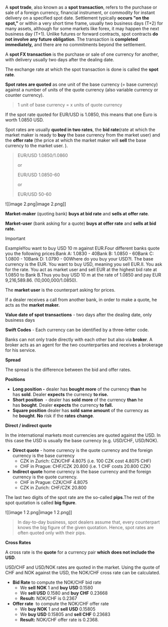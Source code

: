 A **spot trade**, also known as a **spot transaction**, refers to the purchase or sale of a foreign currency, financial instrument, or commodity for instant delivery on a specified spot date. Settlement typically **occurs "on the spot,"** or within a very short time frame, usually two business days (T+2) for many assets, although for some markets like forex, it may happen the next business day (T+1). Unlike futures or forward contracts, spot contracts **do not involve any future obligation**. The transaction is **completed immediately,** and there are no commitments beyond the settlement.

A **spot FX transaction** is the purchase or sale of one currency for another, with delivery usually two days after the dealing date.

The exchange rate at which the spot transaction is done is called the **spot rate**.

**Spot rates are quoted** as one unit of the base currency (= base currency) against a number of units of the quote currency (also variable currency or counter currency).

> 1 unit of base currency = x units of quote currency

If the spot rate quoted for EUR/USD is 1.0850, this means that one Euro is worth 1.0850 USD.

Spot rates are usually **quoted in two rates**, the **bid rate**(rate at which the market maker is ready to **buy** the base currency from the market user) and the **offer rate** (the price at which the market maker will **sell** the base currency to the market user. ).

> EUR/USD 1.0850/1.0860
> 
> or
> 
> EUR/USD 1.0850-60
> 
> or
> 
> EUR/USD 50-60

![[image 2.png|image 2.png]]

**Market-maker** (quoting bank) **buys at bid rate** and **sells at offer rate**.

**Market-user** (bank asking for a quote) **buys at offer rate** and **sells at bid rate.**

> [!important]  
> ExampleYou want to buy USD 10 m against EUR.Four different banks quote you the following prices:Bank A: 1.0830 - 40Bank B: 1.0850 - 60Bank C: 1.0800 - 10Bank D: 1.0790 - 00Where do you buy your USD?I. The base currency is the EUR. You want to buy USD, meaning you sell EUR.II. You ask for the rate. You act as market user and sell EUR at the highest bid rate at 1.0850 to Bank B.Thus you buy USD 10 m at the rate of 1.0850 and pay EUR 9,216,589.86. (10,000,000/1.0850).  

The **market user** is the counterpart asking for prices.

If a dealer receives a call from another bank, in order to make a quote, he acts as the **market maker.**

**Value date of spot transactions** - two days after the dealing date, only business days

**Swift Codes** - Each currency can be identified by a three-letter code.

Banks can not only trade directly with each other but also via **broker**. A broker acts as an agent for the two counterparties and receives a brokerage for his service.

**Spread**

The spread is the difference between the bid and offer rates.

**Positions**

- **Long position -** dealer has **bought more** of the currency **than** he has **sold**. Dealer **expects** the currency **to rise.**
- **Short position**  - dealer has **sold** **more** of the currency **than** he has **bought**. Dealer **expects** the currency **to fall.**
- **Square position** dealer has **sold** **same amount** of the currency as he **bought**. **No** risk if the **rates** **change**.

**Direct / indirect quote**

In the international markets most currencies are quoted against the USD. In this case the USD is usually the base currency (e.g. USD/CHF, USD/NOK).

- **Direct quote** - home currency is the quote currency and the foreign currency is the base currency
    - CZK in Zurich: CZK/CHF 4.8075 (i.e. 100 CZK cost 4.8075 CHF)
    - CHF in Prague: CHF/CZK 20.800 (i.e. 1 CHF costs 20.800 CZK)
- **Indirect quote** home currency is the base currency and the foreign currency is the quote currency.
    - CHF in Prague: CZK/CHF 4.8075
    - CZK in Zurich: CHF/CZK 20.800

The last two digits of the spot rate are the so-called **pips**.The rest of the spot quotation is called **big figure**.

![[image 1 2.png|image 1 2.png]]

> In day-to-day business, spot dealers assume that, every counterpart knows the big figure of the given quotation. Hence, spot rates are often quoted only with their pips.

**Cross Rates**

A cross rate is the **quote** for a currency pair **which** **does not include the USD**.

USD/CHF and USD/NOK rates are quoted in the market. Using the quote of CHF and NOK against the USD, the NOK/CHF cross rate can be calculated.

- **Bid Rate** to compute the NOK/CHF bid rate
    - We **sell** **NOK** 1 and **buy USD** 0.1580
    - We **sell USD** 0.1580 and **buy CHF** 0.23668
    - **Result:** NOK/CHF is 0.2367
- **Offer rate**  to compute the NOK/CHF offer rate
    - We **buy NOK** 1 and **sell USD** 0.15805
    - We **buy USD** 0.15805 and **sell CHF** 0.23683
    - **Result:** NOK/CHF offer rate is 0.2368.